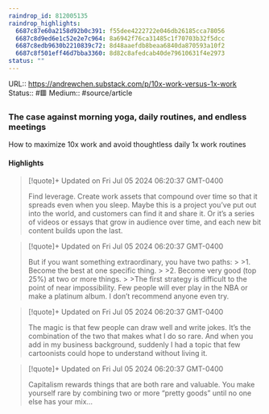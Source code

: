 ```yaml
---
raindrop_id: 812005135
raindrop_highlights:
  6687c87e60a2158d92b0c391: f55dee4222722e046db26185cca78056
  6687c8d9ed6e1c52e2e7c964: 8a6942f76ca31485c1f70703b32f5dcc
  6687c8edb9630b2210839c72: 8d48aaefdb8beaa6840da870593a10f2
  6687c8f501eff46d7bba3360: 8d82c8afedcab40de79610631f4e2973
status: ""
---
```


URL:: https://andrewchen.substack.com/p/10x-work-versus-1x-work
Status:: #🟥
Medium:: #source/article


### The case against morning yoga, daily routines, and endless meetings

How to maximize 10x work and avoid thoughtless daily 1x work routines

#### Highlights

> [!quote]+ Updated on Fri Jul 05 2024 06:20:37 GMT-0400
>
> Find leverage. Create work assets that compound over time so that it spreads even when you sleep. Maybe this is a project you’ve put out into the world, and customers can find it and share it. Or it’s a series of videos or essays that grow in audience over time, and each new bit content builds upon the last.

> [!quote]+ Updated on Fri Jul 05 2024 06:20:37 GMT-0400
>
> But if you want something extraordinary, you have two paths:
&gt;
&gt;1. Become the best at one specific thing.
&gt;
&gt;2. Become very good (top 25%) at two or more things.
&gt;
&gt;The first strategy is difficult to the point of near impossibility. Few people will ever play in the NBA or make a platinum album. I don’t recommend anyone even try.

> [!quote]+ Updated on Fri Jul 05 2024 06:20:37 GMT-0400
>
> The magic is that few people can draw well and write jokes. It’s the combination of the two that makes what I do so rare. And when you add in my business background, suddenly I had a topic that few cartoonists could hope to understand without living it.

> [!quote]+ Updated on Fri Jul 05 2024 06:20:37 GMT-0400
>
> Capitalism rewards things that are both rare and valuable. You make yourself rare by combining two or more “pretty goods” until no one else has your mix…
